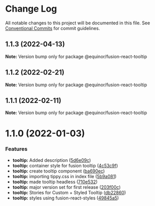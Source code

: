 # Change Log

All notable changes to this project will be documented in this file.
See [Conventional Commits](https://conventionalcommits.org) for commit guidelines.

## 1.1.3 (2022-04-13)

**Note:** Version bump only for package @equinor/fusion-react-tooltip





## 1.1.2 (2022-02-21)

**Note:** Version bump only for package @equinor/fusion-react-tooltip





## 1.1.1 (2022-02-11)

**Note:** Version bump only for package @equinor/fusion-react-tooltip





# 1.1.0 (2022-01-03)


### Features

* **tooltip:** Added description ([5d6e09c](https://github.com/equinor/fusion-react-components/commit/5d6e09cf0af94625df15977586662b42605afb9d))
* **tooltip:** container style for fusion tooltip ([4c53c9f](https://github.com/equinor/fusion-react-components/commit/4c53c9f4b4747579b2689bba44f2b9ea10699c21))
* **tooltip:** create tooltip component ([ba690ec](https://github.com/equinor/fusion-react-components/commit/ba690ecf8e7f68d7970a2848502d2f16de051bfc))
* **tooltip:** importing tippy.css in index file ([5b9a081](https://github.com/equinor/fusion-react-components/commit/5b9a081cac6a8e752900d1eaea8a74ea9252c5ee))
* **tooltip:** made tooltip headless ([710e532](https://github.com/equinor/fusion-react-components/commit/710e53237434a77e2448cce9f747c38502932b22))
* **tooltip:** major version set for first release ([203f00c](https://github.com/equinor/fusion-react-components/commit/203f00c9f9b40510efbea4cb2de8875adbb3c5a1))
* **tooltip:** Stories for Custom + Styled Tooltip ([db22860](https://github.com/equinor/fusion-react-components/commit/db228600e0722aaa7ce02f11aab5fb9d7978e86e))
* **tooltip:** styles using fusion-react-styles ([49845a5](https://github.com/equinor/fusion-react-components/commit/49845a57d17619ec17112c46cd934f59506e00ec))
